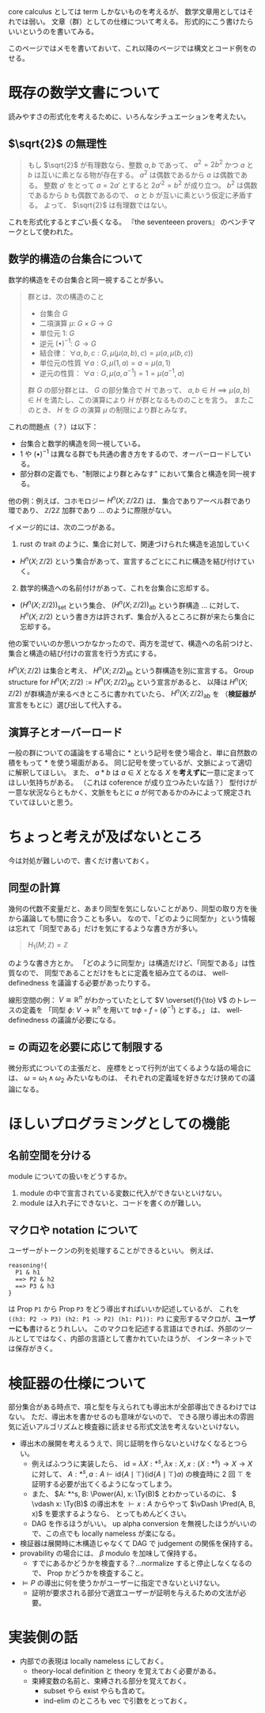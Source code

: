 core calculus としては term しかないものを考えるが、
数学文章用としてはそれでは弱い。
文章（群）としての仕様について考える。
形式的にこう書けたらいいというのを書いてみる。

このページではメモを書いておいて、これ以降のページでは構文とコード例をのせる。

# 既存の数学文書について
読みやすさの形式化を考えるために、いろんなシチュエーションを考えたい。

## $\sqrt{2}$ の無理性
> もし $\sqrt{2}$ が有理数なら、整数 $a, b$ であって、
> $a^2 = 2 b^2$ かつ $a$ と $b$ は互いに素となる物が存在する。
> $a^2$ は偶数であるから $a$ は偶数である。
> 整数 $a'$ をとって $a = 2 a'$ とすると $2 a'^2 = b^2$ が成り立つ。
> $b^2$ は偶数であるから $b$ も偶数であるので、 $a$ と $b$ が互いに素という仮定に矛盾する。
> よって、 $\sqrt{2}$ は有理数ではない。

これを形式化するとすごい長くなる。
『the seventeeen provers』 のベンチマークとして使われた。

## 数学的構造の台集合について
数学的構造をその台集合と同一視することが多い。

> 群とは、次の構造のこと
> - 台集合 $G$
> - 二項演算 $\mu$: $G \times G \to G$
> - 単位元 $1$: $G$
> - 逆元 $(\bullet)^{-1}$: $G \to G$
> - 結合律： $\forall a, b, c: G, \mu(\mu(a, b), c) = \mu(a, \mu(b, c))$
> - 単位元の性質 $\forall a: G, \mu(1, a) = a = \mu(a, 1)$
> - 逆元の性質： $\forall a: G, \mu(a, a^{-1}) = 1 = \mu(a^{-1}, a)$
>
> 群 $G$ の部分群とは、 $G$ の部分集合で $H$ であって、
> $a, b \in H \implies \mu(a, b) \in H$ を満たし、この演算により $H$ が群となるもののことを言う。
> またこのとき、 $H$ を $G$ の演算 $\mu$ の制限により群とみなす。

これの問題点（？）は以下：
- 台集合と数学的構造を同一視している。
- $1$ や $(\bullet)^{-1}$ は異なる群でも共通の書き方をするので、オーバーロードしている。
- 部分群の定義でも、"制限により群とみなす" において集合と構造を同一視する。

他の例：例えば、コホモロジー $H^n(X; \mathbb{Z} / 2 \mathbb{Z})$ は、
集合でありアーベル群であり環であり、 $\mathbb{Z} / 2 \mathbb{Z}$ 加群であり ...
のように際限がない。

イメージ的には、次の二つがある。
1. rust の trait のように、集合に対して、関連づけられた構造を追加していく
  - $H^n (X; \mathbb{Z} / 2)$ という集合があって、宣言するごとにこれに構造を結び付けていく。
2. 数学的構造への名前付けがあって、これを台集合に忘却する。
  - $(H^n (X; \mathbb{Z} / 2))_{\text{set}}$ という集合、 $(H^n (X; \mathbb{Z} / 2))_{\text{ab}}$ という群構造 ... に対して、
    $H^n (X; \mathbb{Z} / 2)$ という書き方は許されず、集合が入るところに群が来たら集合に忘却する。

他の案でいいのか思いつかなかったので、両方を混ぜて、構造への名前つけと、集合と構造の結び付けの宣言を行う方式にする。

$H^n (X; \mathbb{Z} / 2)$ は集合と考え、 $H^n (X; \mathbb{Z} / 2)_{\text{ab}}$ という群構造を別に宣言する。
$\text{Group structure for } H^n (X; \mathbb{Z} / 2) := H^n (X; \mathbb{Z} / 2)_{\text{ab}}$ という宣言があると、
以降は $H^n (X; \mathbb{Z} / 2)$ が群構造が来るべきところに書かれていたら、 $H^n(X; \mathbb{Z} / 2)_{\text{ab}}$ を
（**検証器が**宣言をもとに）選び出して代入する。

## 演算子とオーバーロード
一般の群についての議論をする場合に $*$ という記号を使う場合と、単に自然数の積をもって $*$ を使う場面がある。
同じ記号を使っているが、文脈によって適切に解釈してほしい。
また、 $a * b$ は $a \in X$ となる $X$ を**考えずに**一意に定まってほしい気持ちがある。
（これは coference が成り立つみたいな話？）
型付けが一意な状況ならともかく、文脈をもとに $a$ が何であるかのみによって規定されていてほしいと思う。

# ちょっと考えが及ばないところ
今は対処が難しいので、書くだけ書いておく。

## 同型の計算
幾何の代数不変量だと、あまり同型を気にしないことがあり、同型の取り方を後から議論しても間に合うことも多い。
なので、「どのように同型か」という情報は忘れて「同型である」だけを気にするような書き方が多い。

> $H_1(M; \mathbb{Z}) = \mathbb{Z}$

のような書き方とか。
「どのように同型か」は構造だけど、「同型である」は性質なので、
同型であることだけをもとに定義を組み立てるのは、 well-definedness を議論する必要があったりする。

線形空間の例：
$V \cong \mathbb{R}^n$ がわかっていたとして $V \overset{f}{\to} V$ のトレースの定義を
「同型 $\phi$: $V \to \mathbb{R}^n$ を用いて $\text{tr} \phi \circ f \circ (\phi^{-1})$ とする。」
は、 well-definedness の議論が必要になる。

## $=$ の両辺を必要に応じて制限する
微分形式についての主張だと、
座標をとって行列が出てくるような話の場合には、
$\omega = \omega _1 \wedge \omega _2$ みたいなものは、
それぞれの定義域を好きなだけ狭めての議論になる。

# ほしいプログラミングとしての機能
## 名前空間を分ける
module についての扱いをどうするか。
1. module の中で宣言されている変数に代入ができないといけない。
2. module は入れ子にできないと、コードを書くのが難しい。

## マクロや notation について
ユーザーがトークンの列を処理することができるといい。
例えば、
```
reasoning!{
  P1 & h1
  ==> P2 & h2
  ==> P3 & h3
}
```
は Prop `P1` から Prop `P3` をどう導出すればいいか記述しているが、
これを `((h3: P2 -> P3) (h2: P1 -> P2) (h1: P1)): P3` に変形するマクロが、**ユーザーにも**書けるとうれしい。
このマクロを記述する言語はできれば、外部のツールとしてではなく、内部の言語として書かれていたほうが、
インターネットでは保存がきく。

# 検証器の仕様について
部分集合がある時点で、項と型を与えられても導出木が全部導出できるわけではない。
ただ、導出木を書かせるのも意味がないので、
できる限り導出木の雰囲気に近いアルゴリズムと検査器に読ませる形式文法を考えないといけない。

- 導出木の展開を考えるうえで、同じ証明を作らないといけなくなるとつらい。
  - 例えばふつうに実装したら、
    $\text{id} = \lambda X: *^s, \lambda x: X, x: (X: *^s) \to X \to X$ に対して、
    $A: *^s, a: A \vdash \text{id} \{A \mid \top\} (\text{id} \{A \mid \top\} a)$ の検査時に $2$ 回 $\top$ を証明する必要が出てくるようになってしまう。
  - また、 $A: *^s, B: \Power(A), x: \Ty(B)$ とわかっているのに、 $ \vdash x: \Ty(B)$ の導出木を $\vdash x: A$ からやって $\vDash \Pred(A, B, x)$ を要求するようなら、
    とってもめんどくさい。
  - DAG を作るほうがいい。 up alpha conversion を無視したほうがいいので、この点でも locally nameless が楽になる。
- 検証器は展開時に木構造じゃなくて DAG で judgement の関係を保持する。
- provability の場合には、 $\beta$ modulo を加味して保持する。
  - すでにあるかどうかを検査する？...normalize すると停止しなくなるので、 Prop かどうかを検査すること。
- $\vDash P$ の導出に何を使うかがユーザーに指定できないといけない。
  - 証明が要求される部分で適宜ユーザーが証明を与えるための文法が必要。

# 実装側の話
- 内部での表現は locally nameless にしておく。
  - theory-local definition と theory を覚えておく必要がある。
  - 束縛変数の名前と、束縛される部分を覚えておく。
    - subset やら exist やらも含めて。
    - ind-elim のところも vec で引数をとっておく。
